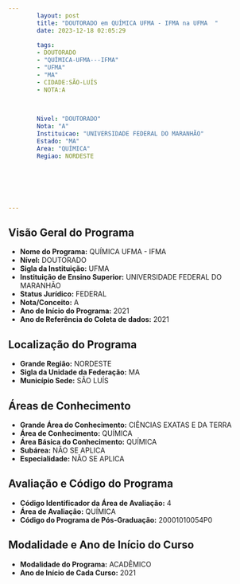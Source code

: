 ```yaml
---
        layout: post
        title: "DOUTORADO em QUÍMICA UFMA - IFMA na UFMA  "
        date: 2023-12-18 02:05:29
     
        tags:
        - DOUTORADO
        - "QUÍMICA-UFMA---IFMA"
        - "UFMA"
        - "MA"
        - CIDADE:SÃO-LUÍS
        - NOTA:A
        
       

        Nivel: "DOUTORADO"
        Nota: "A"
        Instituicao: "UNIVERSIDADE FEDERAL DO MARANHÃO"
        Estado: "MA"
        Area: "QUÍMICA"
        Regiao: NORDESTE
        
        
        
        
        
        
---
```

## Visão Geral do Programa
- **Nome do Programa:** QUÍMICA UFMA - IFMA
- **Nível:** DOUTORADO
- **Sigla da Instituição:** UFMA
- **Instituição de Ensino Superior:** UNIVERSIDADE FEDERAL DO MARANHÃO
- **Status Jurídico:** FEDERAL
- **Nota/Conceito:** A
- **Ano de Início do Programa:** 2021
- **Ano de Referência do Coleta de dados:** 2021

## Localização do Programa
- **Grande Região:** NORDESTE
- **Sigla da Unidade da Federação:** MA
- **Município Sede:** SÃO LUÍS

## Áreas de Conhecimento
- **Grande Área do Conhecimento:** CIÊNCIAS EXATAS E DA TERRA
- **Área de Conhecimento:** QUÍMICA
- **Área Básica do Conhecimento:** QUÍMICA
- **Subárea:** NÃO SE APLICA
- **Especialidade:** NÃO SE APLICA

## Avaliação e Código do Programa
- **Código Identificador da Área de Avaliação:** 4
- **Área de Avaliação:** QUÍMICA
- **Código do Programa de Pós-Graduação:** 20001010054P0


## Modalidade e Ano de Início do Curso
- **Modalidade do Programa:** ACADÊMICO
- **Ano de Início de Cada Curso:** 2021
